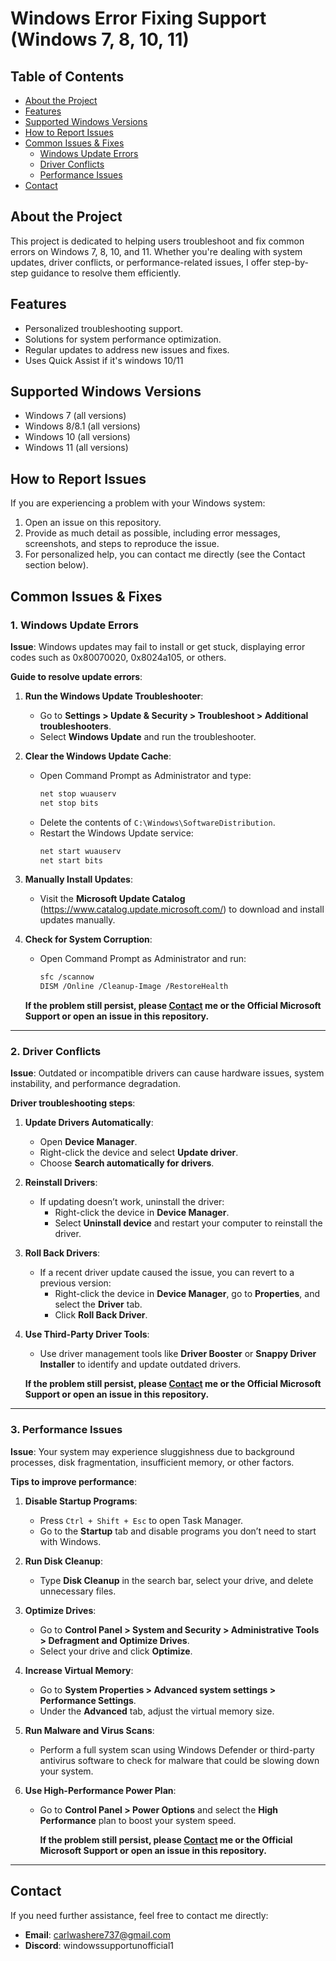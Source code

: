 # Windows Error Fixing Support (Windows 7, 8, 10, 11)

## Table of Contents
- [About the Project](#about-the-project)
- [Features](#features)
- [Supported Windows Versions](#supported-windows-versions)
- [How to Report Issues](#how-to-report-issues)
- [Common Issues & Fixes](#common-issues--fixes)
  - [Windows Update Errors](#1-windows-update-errors)
  - [Driver Conflicts](#2-driver-conflicts)
  - [Performance Issues](#3-performance-issues)
- [Contact](#contact)

## About the Project

This project is dedicated to helping users troubleshoot and fix common errors on Windows 7, 8, 10, and 11. Whether you're dealing with system updates, driver conflicts, or performance-related issues, I offer step-by-step guidance to resolve them efficiently.

## Features
- Personalized troubleshooting support.
- Solutions for system performance optimization.
- Regular updates to address new issues and fixes.
- Uses Quick Assist if it's windows 10/11

## Supported Windows Versions
- Windows 7 (all versions)
- Windows 8/8.1 (all versions)
- Windows 10 (all versions)
- Windows 11 (all versions)

## How to Report Issues

If you are experiencing a problem with your Windows system:
1. Open an issue on this repository.
2. Provide as much detail as possible, including error messages, screenshots, and steps to reproduce the issue.
3. For personalized help, you can contact me directly (see the Contact section below).

## Common Issues & Fixes

### **1. Windows Update Errors**

**Issue**: Windows updates may fail to install or get stuck, displaying error codes such as 0x80070020, 0x8024a105, or others.

**Guide to resolve update errors**:
1. **Run the Windows Update Troubleshooter**:
   - Go to **Settings > Update & Security > Troubleshoot > Additional troubleshooters**.
   - Select **Windows Update** and run the troubleshooter.

2. **Clear the Windows Update Cache**:
   - Open Command Prompt as Administrator and type:
     ```bash
     net stop wuauserv
     net stop bits
     ```
   - Delete the contents of `C:\Windows\SoftwareDistribution`.
   - Restart the Windows Update service:
     ```bash
     net start wuauserv
     net start bits
     ```

3. **Manually Install Updates**:
   - Visit the **Microsoft Update Catalog** (https://www.catalog.update.microsoft.com/) to download and install updates manually.

4. **Check for System Corruption**:
   - Open Command Prompt as Administrator and run:
     ```bash
     sfc /scannow
     DISM /Online /Cleanup-Image /RestoreHealth
     ```

   **If the problem still persist, please [Contact](#contact) me or the Official Microsoft Support or open an issue in this repository.**

---

### **2. Driver Conflicts**

**Issue**: Outdated or incompatible drivers can cause hardware issues, system instability, and performance degradation.

**Driver troubleshooting steps**:
1. **Update Drivers Automatically**:
   - Open **Device Manager**.
   - Right-click the device and select **Update driver**.
   - Choose **Search automatically for drivers**.

2. **Reinstall Drivers**:
   - If updating doesn’t work, uninstall the driver:
     - Right-click the device in **Device Manager**.
     - Select **Uninstall device** and restart your computer to reinstall the driver.

3. **Roll Back Drivers**:
   - If a recent driver update caused the issue, you can revert to a previous version:
     - Right-click the device in **Device Manager**, go to **Properties**, and select the **Driver** tab.
     - Click **Roll Back Driver**.

4. **Use Third-Party Driver Tools**:
   - Use driver management tools like **Driver Booster** or **Snappy Driver Installer** to identify and update outdated drivers.
  
   **If the problem still persist, please [Contact](#contact) me or the Official Microsoft Support or open an issue in this repository.**

---

### **3. Performance Issues**

**Issue**: Your system may experience sluggishness due to background processes, disk fragmentation, insufficient memory, or other factors.

**Tips to improve performance**:
1. **Disable Startup Programs**:
   - Press `Ctrl + Shift + Esc` to open Task Manager.
   - Go to the **Startup** tab and disable programs you don’t need to start with Windows.

2. **Run Disk Cleanup**:
   - Type **Disk Cleanup** in the search bar, select your drive, and delete unnecessary files.

3. **Optimize Drives**:
   - Go to **Control Panel > System and Security > Administrative Tools > Defragment and Optimize Drives**.
   - Select your drive and click **Optimize**.

4. **Increase Virtual Memory**:
   - Go to **System Properties > Advanced system settings > Performance Settings**.
   - Under the **Advanced** tab, adjust the virtual memory size.

5. **Run Malware and Virus Scans**:
   - Perform a full system scan using Windows Defender or third-party antivirus software to check for malware that could be slowing down your system.

6. **Use High-Performance Power Plan**:
   - Go to **Control Panel > Power Options** and select the **High Performance** plan to boost your system speed.
  
     **If the problem still persist, please [Contact](#contact) me or the Official Microsoft Support or open an issue in this repository.**
     
---

## Contact

If you need further assistance, feel free to contact me directly:
- **Email**: carlwashere737@gmail.com
- **Discord**: windowssupportunofficial1

